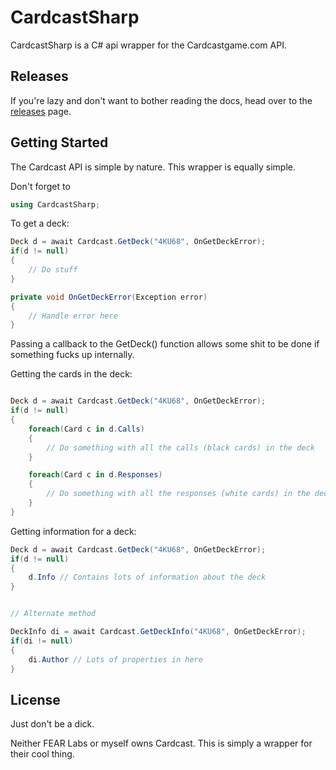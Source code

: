 # CardcastSharp
CardcastSharp is a C# api wrapper for the Cardcastgame.com API.

## Releases
If you're lazy and don't want to bother reading the docs, head over to the [releases](https://github.com/Brosilio/CardcastSharp/releases) page.

## Getting Started
The Cardcast API is simple by nature. This wrapper is equally simple.

Don't forget to
```csharp
using CardcastSharp;
```

To get a deck:
```csharp
Deck d = await Cardcast.GetDeck("4KU68", OnGetDeckError);
if(d != null)
{
	// Do stuff
}

private void OnGetDeckError(Exception error)
{
	// Handle error here
}
```
Passing a callback to the GetDeck() function allows some shit to be done if something fucks up internally.

Getting the cards in the deck:
```csharp

Deck d = await Cardcast.GetDeck("4KU68", OnGetDeckError);
if(d != null)
{
	foreach(Card c in d.Calls)
	{
		// Do something with all the calls (black cards) in the deck
	}

	foreach(Card c in d.Responses)
	{
		// Do something with all the responses (white cards) in the deck
	}
}
```

Getting information for a deck:

```csharp
Deck d = await Cardcast.GetDeck("4KU68", OnGetDeckError);
if(d != null)
{
	d.Info // Contains lots of information about the deck
}


// Alternate method

DeckInfo di = await Cardcast.GetDeckInfo("4KU68", OnGetDeckError);
if(di != null)
{
	di.Author // Lots of properties in here
}

```

## License
Just don't be a dick.

Neither FEAR Labs or myself owns Cardcast. This is simply a wrapper for their cool thing.